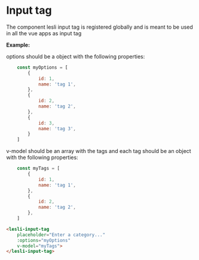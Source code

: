 # Input tag

The component lesli input tag is registered globally and is meant to be used in all the vue apps as input tag

**Example:**

options should be a object with the following properties:
```javascript
    const myOptions = [
        {
            id: 1,
            name: 'tag 1',
        },
        {
            id: 2,
            name: 'tag 2',
        },
        {
            id: 3,
            name: 'tag 3',
        }
    ]
```

v-model should be an array with the tags and each tag should be an object with the following properties:

```javascript
    const myTags = [
        {
            id: 1,
            name: 'tag 1',
        },
        {
            id: 2,
            name: 'tag 2',
        },
    ]
```


```html
<lesli-input-tag 
    placeholder="Enter a category..." 
    :options="myOptions" 
    v-model="myTags">
</lesli-input-tag>
```
